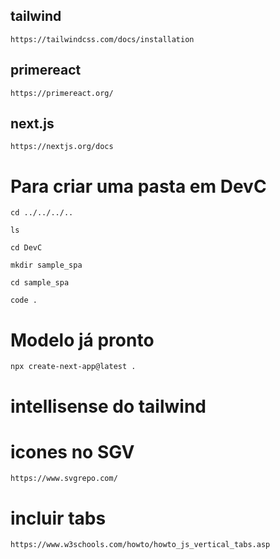 ## tailwind
```https://tailwindcss.com/docs/installation```

## primereact
```https://primereact.org/```

## next.js
```https://nextjs.org/docs```

# Para criar uma pasta em DevC

```cd ../../../..```

```ls```

```cd DevC```

```mkdir sample_spa```

```cd sample_spa```

```code .```

# Modelo já pronto

```npx create-next-app@latest .```

# intellisense do tailwind

# icones no SGV

```https://www.svgrepo.com/```

# incluir tabs
```https://www.w3schools.com/howto/howto_js_vertical_tabs.asp```

# 

``````

``````

# 

``````

``````
